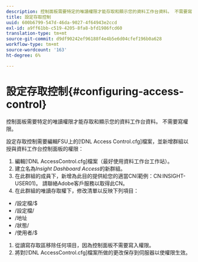 ```yaml
---
description: 控制面板需要特定的唯讀權限才能存取和顯示您的資料工作台資料。 不需要寫權限。
title: 設定存取控制
uuid: 600b6799-547d-46da-9027-4f64943e2ccd
exl-id: a9ff61bb-c519-4205-8fa8-bfd1986fcd60
translation-type: tm+mt
source-git-commit: d9df90242ef96188f4e4b5e6d04cfef196b0a628
workflow-type: tm+mt
source-wordcount: '163'
ht-degree: 6%

---
```


# 設定存取控制{#configuring-access-control}

控制面板需要特定的唯讀權限才能存取和顯示您的資料工作台資料。 不需要寫權限。

設定存取控制需要編輯FSU上的[!DNL Access Control.cfg]檔案，並新增群組以授與資料工作台控制面板的權限：

1. 編輯[!DNL AccessControl.cfg]檔案（最好使用資料工作台工作站）。
1. 建立名為&#x200B;*Insight Dashboard Access*&#x200B;的新群組。
1. 在此群組的成員下，新增為此目的提供給您的適當CN(範例：CN:INSIGHT-USER01)。 請聯絡Adobe客戶服務以取得此CN。
1. 在此群組的唯讀存取權下，修改清單以反映下列項目：

* /設定檔/$
* /設定檔/
* /地址
* /狀態/
* /使用者/$

1. 從讀寫存取區移除任何項目，因為控制面板不需要寫入權限。
1. 將對[!DNL AccessControl.cfg]檔案所做的更改保存到伺服器以使權限生效。
